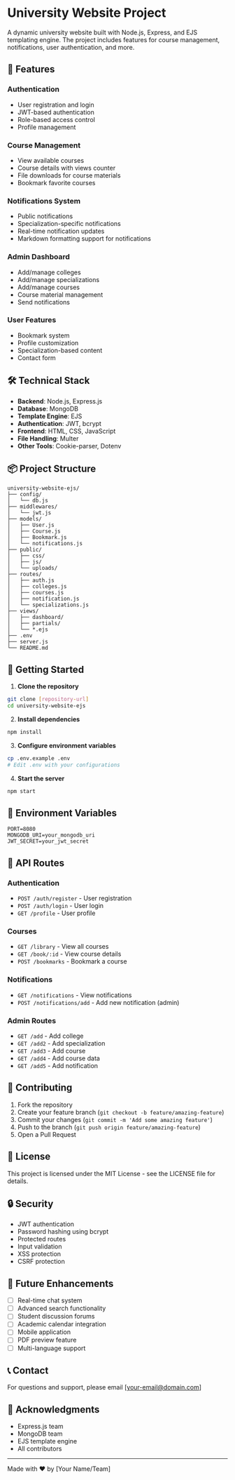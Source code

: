 # University Website Project

A dynamic university website built with Node.js, Express, and EJS templating engine. The project includes features for course management, notifications, user authentication, and more.

## 🚀 Features

### Authentication

- User registration and login
- JWT-based authentication
- Role-based access control
- Profile management

### Course Management

- View available courses
- Course details with views counter
- File downloads for course materials
- Bookmark favorite courses

### Notifications System

- Public notifications
- Specialization-specific notifications
- Real-time notification updates
- Markdown formatting support for notifications

### Admin Dashboard

- Add/manage colleges
- Add/manage specializations
- Add/manage courses
- Course material management
- Send notifications

### User Features

- Bookmark system
- Profile customization
- Specialization-based content
- Contact form

## 🛠️ Technical Stack

- **Backend**: Node.js, Express.js
- **Database**: MongoDB
- **Template Engine**: EJS
- **Authentication**: JWT, bcrypt
- **Frontend**: HTML, CSS, JavaScript
- **File Handling**: Multer
- **Other Tools**: Cookie-parser, Dotenv

## 📦 Project Structure

```
university-website-ejs/
├── config/
│   └── db.js
├── middlewares/
│   └── jwt.js
├── models/
│   ├── User.js
│   ├── Course.js
│   ├── Bookmark.js
│   └── notifications.js
├── public/
│   ├── css/
│   ├── js/
│   └── uploads/
├── routes/
│   ├── auth.js
│   ├── colleges.js
│   ├── courses.js
│   ├── notification.js
│   └── specializations.js
├── views/
│   ├── dashboard/
│   ├── partials/
│   └── *.ejs
├── .env
├── server.js
└── README.md
```

## 🚦 Getting Started

1. **Clone the repository**

```bash
git clone [repository-url]
cd university-website-ejs
```

2. **Install dependencies**

```bash
npm install
```

3. **Configure environment variables**

```bash
cp .env.example .env
# Edit .env with your configurations
```

4. **Start the server**

```bash
npm start
```

## 🔧 Environment Variables

```env
PORT=8080
MONGODB_URI=your_mongodb_uri
JWT_SECRET=your_jwt_secret
```

## 📝 API Routes

### Authentication

- `POST /auth/register` - User registration
- `POST /auth/login` - User login
- `GET /profile` - User profile

### Courses

- `GET /library` - View all courses
- `GET /book/:id` - View course details
- `POST /bookmarks` - Bookmark a course

### Notifications

- `GET /notifications` - View notifications
- `POST /notifications/add` - Add new notification (admin)

### Admin Routes

- `GET /add` - Add college
- `GET /add2` - Add specialization
- `GET /add3` - Add course
- `GET /add4` - Add course data
- `GET /add5` - Add notification

## 👥 Contributing

1. Fork the repository
2. Create your feature branch (`git checkout -b feature/amazing-feature`)
3. Commit your changes (`git commit -m 'Add some amazing feature'`)
4. Push to the branch (`git push origin feature/amazing-feature`)
5. Open a Pull Request

## 📄 License

This project is licensed under the MIT License - see the LICENSE file for details.

## 🔒 Security

- JWT authentication
- Password hashing using bcrypt
- Protected routes
- Input validation
- XSS protection
- CSRF protection

## 🎯 Future Enhancements

- [ ] Real-time chat system
- [ ] Advanced search functionality
- [ ] Student discussion forums
- [ ] Academic calendar integration
- [ ] Mobile application
- [ ] PDF preview feature
- [ ] Multi-language support

## 📞 Contact

For questions and support, please email [your-email@domain.com]

## 🙏 Acknowledgments

- Express.js team
- MongoDB team
- EJS template engine
- All contributors

---

Made with ❤️ by [Your Name/Team]
